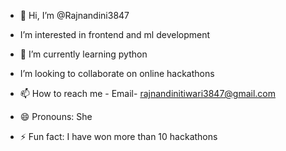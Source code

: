 - 👋 Hi, I’m @Rajnandini3847
- I’m interested in frontend and ml development 
- 🌱 I’m currently learning python
- I’m looking to collaborate on online hackathons
  
- 📫 How to reach me -
  Email- rajnandinitiwari3847@gmail.com
- 😄 Pronouns: She
- ⚡ Fun fact: I have won more than 10 hackathons 

<!---
Rajnandini3847/Rajnandini3847 is a ✨ special ✨ repository because its `README.md` (this file) appears on your GitHub profile.
You can click the Preview link to take a look at your changes.
--->
